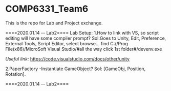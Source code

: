 # COMP6331_Team6
This is the repo for Lab and Project exchange.




====2020.01.14 -- Lab2====
Lab Setup:
1.How to link with VS, so script editing will have some compiler prompt?
Sol:Goes to Unity, Edit, Preference, External Tools, Script Editor, select browse...
find C://Prog File(x86)/MicroSoft Visual Studio/#all the way click 1st folder#/devenv.exe

*Useful link:* https://code.visualstudio.com/docs/other/unity

2.PaperFactory
-Instantiate GameObject?
Sol: [GameObj, Position, Rotation].


====2020.01.14 -- Lab2====
